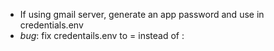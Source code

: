 - If using gmail server, generate an app password and use in credentials.env
- *bug*: fix credentails.env to = instead of :
